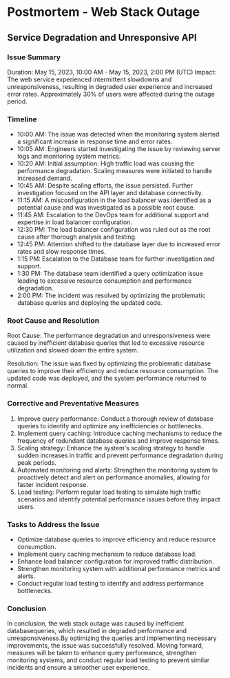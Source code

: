 # Postmortem - Web Stack Outage
## Service Degradation and Unresponsive API
### Issue Summary
Duration: May 15, 2023, 10:00 AM - May 15, 2023, 2:00 PM (UTC)
Impact: The web service experienced intermittent slowdowns and unresponsiveness, resulting in degraded user experience and increased error rates. Approximately 30% of users were affected during the outage period.

### Timeline
- 10:00 AM: The issue was detected when the monitoring system alerted a significant increase in response time and error rates.
- 10:05 AM: Engineers started investigating the issue by reviewing server logs and monitoring system metrics.
- 10:20 AM: Initial assumption: High traffic load was causing the performance degradation. Scaling measures were initiated to handle increased demand.
- 10:45 AM: Despite scaling efforts, the issue persisted. Further investigation focused on the API layer and database connectivity.
- 11:15 AM: A misconfiguration in the load balancer was identified as a potential cause and was investigated as a possible root cause.
- 11:45 AM: Escalation to the DevOps team for additional support and expertise in load balancer configuration.
- 12:30 PM: The load balancer configuration was ruled out as the root cause after thorough analysis and testing.
- 12:45 PM: Attention shifted to the database layer due to increased error rates and slow response times.
- 1:15 PM: Escalation to the Database team for further investigation and support.
- 1:30 PM: The database team identified a query optimization issue leading to excessive resource consumption and performance degradation.
- 2:00 PM: The incident was resolved by optimizing the problematic database queries and deploying the updated code.

### Root Cause and Resolution
Root Cause: The performance degradation and unresponsiveness were caused by inefficient database queries that led to excessive resource utilization and slowed down the entire system.

Resolution: The issue was fixed by optimizing the problematic database queries to improve their efficiency and reduce resource consumption. The updated code was deployed, and the system performance returned to normal.

### Corrective and Preventative Measures
1. Improve query performance: Conduct a thorough review of database queries to identify and optimize any inefficiencies or bottlenecks.
2. Implement query caching: Introduce caching mechanisms to reduce the frequency of redundant database queries and improve response times.
3. Scaling strategy: Enhance the system's scaling strategy to handle sudden increases in traffic and prevent performance degradation during peak periods.
4. Automated monitoring and alerts: Strengthen the monitoring system to proactively detect and alert on performance anomalies, allowing for faster incident response.
5. Load testing: Perform regular load testing to simulate high traffic scenarios and identify potential performance issues before they impact users.

### Tasks to Address the Issue
- Optimize database queries to improve efficiency and reduce resource consumption.
- Implement query caching mechanism to reduce database load.
- Enhance load balancer configuration for improved traffic distribution.
- Strengthen monitoring system with additional performance metrics and alerts.
- Conduct regular load testing to identify and address performance bottlenecks.

### Conclusion
In conclusion, the web stack outage was caused by inefficient databasequeries, which resulted in degraded performance and unresponsiveness.By optimizing the queries and implementing necessary improvements, the issue was successfully resolved. Moving forward, measures will be taken to enhance query performance, strengthen monitoring systems, and conduct regular load testing to prevent similar incidents and ensure a smoother user experience.
